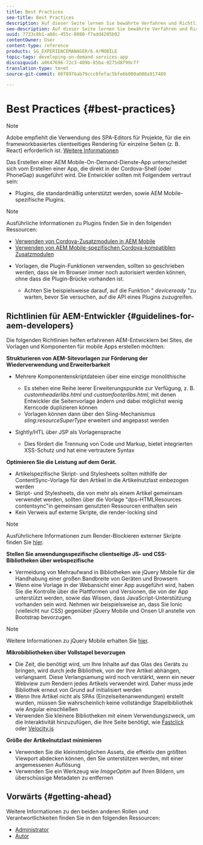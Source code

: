 ```yaml
---
title: Best Practices
seo-title: Best Practices
description: Auf dieser Seite lernen Sie bewährte Verfahren und Richtlinien kennen, die erfahrenen AEM-Entwicklern bei Sites helfen, die Vorlagen und Komponenten für mobile Apps erstellen möchten.
seo-description: Auf dieser Seite lernen Sie bewährte Verfahren und Richtlinien kennen, die erfahrenen AEM-Entwicklern bei Sites helfen, die Vorlagen und Komponenten für mobile Apps erstellen möchten.
uuid: 7733c8b1-a88c-455c-8080-f7add4205b92
contentOwner: User
content-type: reference
products: SG_EXPERIENCEMANAGER/6.4/MOBILE
topic-tags: developing-on-demand-services-app
discoiquuid: a0647696-72c3-409b-85ba-9275d8f99cff
translation-type: tm+mt
source-git-commit: 8078976ab79ccc0fefac5bfe6b000a008a917489

---
```



# Best Practices {#best-practices}

>[!NOTE]
>
>Adobe empfiehlt die Verwendung des SPA-Editors für Projekte, für die ein frameworkbasiertes clientseitiges Rendering für einzelne Seiten (z. B. React) erforderlich ist. [Weitere Informationen](/help/sites-developing/spa-overview.md)

Das Erstellen einer AEM Mobile-On-Demand-Dienste-App unterscheidet sich vom Erstellen einer App, die direkt in der Cordova-Shell (oder PhoneGap) ausgeführt wird. Die Entwickler sollten mit Folgendem vertraut sein:

* Plugins, die standardmäßig unterstützt werden, sowie AEM Mobile-spezifische Plugins.

>[!NOTE]
>
>Ausführliche Informationen zu Plugins finden Sie in den folgenden Ressourcen:
>
>* [Verwenden von Cordova-Zusatzmodulen in AEM Mobile](https://helpx.adobe.com/digital-publishing-solution/help/cordova-api.html)
>* [Verwenden von AEM Mobile-spezifischen Cordova-kompatiblen Zusatzmodulen](https://helpx.adobe.com/digital-publishing-solution/help/app-runtime-api.html)
>



* Vorlagen, die Plugin-Funktionen verwenden, sollten so geschrieben werden, dass sie im Browser immer noch autorisiert werden können, ohne dass die Plugin-Brücke vorhanden ist.

   * Achten Sie beispielsweise darauf, auf die Funktion &quot; *deviceready* &quot;zu warten, bevor Sie versuchen, auf die API eines Plugins zuzugreifen.

## Richtlinien für AEM-Entwickler {#guidelines-for-aem-developers}

Die folgenden Richtlinien helfen erfahrenen AEM-Entwicklern bei Sites, die Vorlagen und Komponenten für mobile Apps erstellen möchten:

**Strukturieren von AEM-Sitevorlagen zur Förderung der Wiederverwendung und Erweiterbarkeit**

* Mehrere Komponentenskriptdateien über eine einzige monolithische

   * Es stehen eine Reihe leerer Erweiterungspunkte zur Verfügung, z. B. *customheaderlibs.html* und *customfooterlibs.html*, mit denen Entwickler die Seitenvorlage ändern und dabei möglichst wenig Kerncode duplizieren können
   * Vorlagen können dann über den Sling-Mechanismus *sling:resourceSuperType* erweitert und angepasst werden

* Sightly/HTL über JSP als Vorlagensprache

   * Dies fördert die Trennung von Code und Markup, bietet integrierten XSS-Schutz und hat eine vertrautere Syntax

**Optimieren Sie die Leistung auf dem Gerät.**

* Artikelspezifische Skript- und Stylesheets sollten mithilfe der ContentSync-Vorlage für den Artikel in die Artikelnutzlast einbezogen werden
* Skript- und Stylesheets, die von mehr als einem Artikel gemeinsam verwendet werden, sollten über die Vorlage &quot;dps-HTMLResources contentsync&quot;in gemeinsam genutzten Ressourcen enthalten sein
* Kein Verweis auf externe Skripte, die render-locking sind

>[!NOTE]
>
>Ausführlichere Informationen zum Render-Blockieren externer Skripte finden Sie [hier](https://developers.google.com/speed/docs/insights/BlockingJS).

**Stellen Sie anwendungsspezifische clientseitige JS- und CSS-Bibliotheken über webspezifische**

* Vermeidung von Mehraufwand in Bibliotheken wie jQuery Mobile für die Handhabung einer großen Bandbreite von Geräten und Browsern
* Wenn eine Vorlage in der Webansicht einer App ausgeführt wird, haben Sie die Kontrolle über die Plattformen und Versionen, die von der App unterstützt werden, sowie das Wissen, dass JavaScript-Unterstützung vorhanden sein wird. Nehmen wir beispielsweise an, dass Sie Ionic (vielleicht nur CSS) gegenüber jQuery Mobile und Onsen UI anstelle von Bootstrap bevorzugen.

>[!NOTE]
>
>Weitere Informationen zu jQuery Mobile erhalten Sie [hier](https://jquerymobile.com/browser-support/1.4/).

**Mikrobibliotheken über Vollstapel bevorzugen**

* Die Zeit, die benötigt wird, um Ihre Inhalte auf das Glas des Geräts zu bringen, wird durch jede Bibliothek, von der Ihre Artikel abhängen, verlangsamt. Diese Verlangsamung wird noch verstärkt, wenn ein neuer Webview zum Rendern jedes Artikels verwendet wird. Daher muss jede Bibliothek erneut von Grund auf initialisiert werden
* Wenn Ihre Artikel nicht als SPAs (Einzelseitenanwendungen) erstellt wurden, müssen Sie wahrscheinlich keine vollständige Stapelbibliothek wie Angular einschließen
* Verwenden Sie kleinere Bibliotheken mit einem Verwendungszweck, um die Interaktivität hinzuzufügen, die Ihre Seite benötigt, wie [Fastclick](https://github.com/ftlabs/fastclick) oder [Velocity.js](https://velocityjs.org)

**Größe der Artikelnutzlast minimieren**

* Verwenden Sie die kleinstmöglichen Assets, die effektiv den größten Viewport abdecken können, den Sie unterstützen werden, mit einer angemessenen Auflösung
* Verwenden Sie ein Werkzeug wie *ImageOptim* auf Ihren Bildern, um überschüssige Metadaten zu entfernen

## Vorwärts {#getting-ahead}

Weitere Informationen zu den beiden anderen Rollen und Verantwortlichkeiten finden Sie in den folgenden Ressourcen:

* [Administrator](/help/mobile/aem-mobile.md)
* [Autor](/help/mobile/aem-mobile-on-demand.md)
